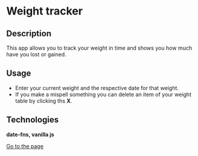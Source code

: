 # Weight tracker

## Description

This app allows you to track your weight in time and shows you how much have you lost or gained.

## Usage

- Enter your current weight and the respective date for that weight.
- If you make a mispell something you can delete an item of your weight table by clicking ths **X**.

## Technologies

**date-fns, vanilla js**

<a href="https://porfolio-jeferson-weight-tracker.netlify.app/" target="_blank">Go to the page</a>
